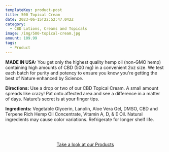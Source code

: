 ```yaml
---
templateKey: product-post
title: 500 Topical Cream
date: 2023-06-15T22:52:47.042Z
category:
  - CBD Lotions, Creams and Topicals
image: /img/500-topical-cream.jpg
amount: 109.99
tags:
  - Product
---
```

**MADE IN USA:** You get only the highest quality hemp oil (non-GMO hemp) containing high amounts of CBD (500 mg) in a convenient 2oz size. We test each batch for purity and potency to ensure you know you're getting the best of Nature enhanced by Science.

**Directions:** Use a drop or two of our CBD Topical Cream. A small amount spreads like crazy! Pat onto affected area and see a difference in a matter of days. Nature’s secret is at your finger tips.

**Ingredients:** Vegetable Glycerin, Lanolin, Aloe Vera Gel, DMSO, CBD and Terpene Rich Hemp Oil Concentrate, Vitamin A, D, & E Oil. Natural ingredients may cause color variations. Refrigerate for longer shelf life.

<br><br>

<Center><a class="link-view-more-products" target="_blank" href="https://capitalamericanshaman.com/products">Take a look at our Products</a></Center>